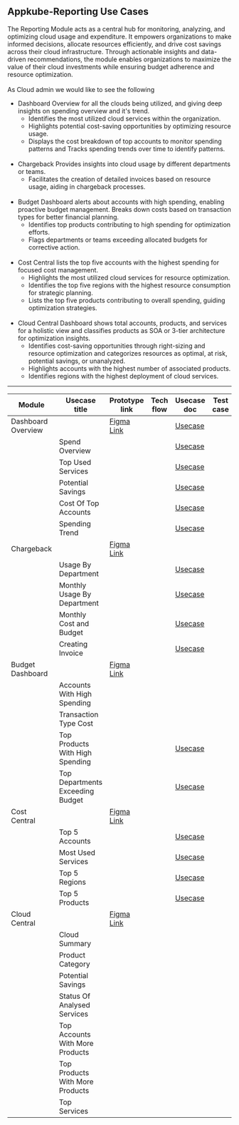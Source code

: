  Appkube-Reporting Use Cases
 ---------------------------

 The Reporting Module acts as a central hub for monitoring, analyzing, and optimizing cloud usage and expenditure. It empowers organizations to make informed decisions, allocate resources efficiently, and drive cost savings across their cloud infrastructure. Through actionable insights and data-driven recommendations, the module enables organizations to maximize the value of their cloud investments while ensuring budget adherence and resource optimization.<br>
 <br>
  As Cloud admin we would like to see the following<br>
 - Dashboard Overview for all the clouds being utilized, and giving deep insights on spending overview and it's trend.<br>
   - Identifies the most utilized cloud services within the organization.<br>
   - Highlights potential cost-saving opportunities by optimizing resource usage.<br>
   - Displays the cost breakdown of top accounts to monitor spending patterns and Tracks spending trends over time to identify patterns. <br>
   <br>
- Chargeback Provides insights into cloud usage by different departments or teams.<br>
   - Facilitates the creation of detailed invoices based on resource usage, aiding in chargeback processes.<br>
   <br>
- Budget Dashboard alerts about accounts with high spending, enabling proactive budget management. Breaks down costs based on transaction types for better financial planning.<br>
  - Identifies top products contributing to high spending for optimization efforts.<br>
  - Flags departments or teams exceeding allocated budgets for corrective action.<br>
  <br>
- Cost Central lists the top five accounts with the highest spending for focused cost management.<br>
  -  Highlights the most utilized cloud services for resource optimization.<br>
  -  Identifies the top five regions with the highest resource consumption for strategic planning.<br>
  - Lists the top five products contributing to overall spending, guiding optimization strategies.
  <br>
- Cloud Central Dashboard shows total accounts, products, and services for a holistic view and classifies products as SOA or 3-tier architecture for optimization insights.<br>
    - Identifies cost-saving opportunities through right-sizing and resource optimization and categorizes resources as optimal, at risk, potential savings, or unanalyzed.
    - Highlights accounts with the highest number of associated products.
    - Identifies regions with the highest deployment of cloud services. 

 - ----------------------------------------------------------
|Module|Usecase title|Prototype link|Tech flow|Usecase doc|Test case|
|------|-------------|--------------|---------|-----------|---------|
Dashboard Overview||[Figma Link](https://www.figma.com/proto/dlkcEDolt9QlU3E7qxB4sC/Reporting-Module-Prototype?type=design&node-id=29478-43993&t=raZWeZBn767mEDUn-0&scaling=scale-down&page-id=29478%3A37045)||[Usecase](https://github.com/Abbas-synectiks/Reporting.docs/blob/main/Usecase/Dashboard/Dashboard-Usecase.md)||
||Spend Overview|||[Usecase](https://github.com/Abbas-synectiks/Reporting.docs/blob/main/Usecase/Dashboard/spendingOverview-widget-Usecase.md)||
||Top Used Services|||[Usecase](https://github.com/Abbas-synectiks/Reporting.docs/blob/main/Usecase/Dashboard/TopUsedServices-Widget-Usecase.md)||
||Potential Savings|||[Usecase](https://github.com/Abbas-synectiks/Reporting.docs/blob/main/Usecase/Dashboard/PotentialSavings-Widget-Usecase.md)||
||Cost Of Top Accounts|||[Usecase](https://github.com/Abbas-synectiks/Reporting.docs/blob/main/Usecase/Dashboard/CostofTopAcc-Widget-Usecase.md)||
||Spending Trend|||[Usecase](https://github.com/Abbas-synectiks/Reporting.docs/blob/main/Usecase/Dashboard/Spending-Widget-Usecase.md)||
Chargeback||[Figma Link](https://www.figma.com/proto/dlkcEDolt9QlU3E7qxB4sC/Reporting-Module-Prototype?type=design&node-id=29560-31252&t=raZWeZBn767mEDUn-0&scaling=scale-down&page-id=29560%3A30876&starting-point-node-id=29560%3A31252)||||
||Usage By Department|||[Usecase](https://github.com/Abbas-synectiks/Reporting.docs/blob/main/Usecase/chargeback/Usage%20by%20department.md)||
||Monthly Usage By Department|||[Usecase](https://github.com/Abbas-synectiks/Reporting.docs/blob/main/Usecase/chargeback/monthly%20usage%20by%20department%20usecase.md)||
||Monthly Cost and Budget|||[Usecase](https://github.com/Abbas-synectiks/Reporting.docs/blob/main/Usecase/chargeback/monthly%20cost%20and%20budget%20usecase.md)||
||Creating Invoice|||[Usecase](https://github.com/Abbas-synectiks/Reporting.docs/blob/main/Usecase/chargeback/invoice-generation-usecase.md)||
Budget Dashboard||[Figma Link](https://www.figma.com/proto/dlkcEDolt9QlU3E7qxB4sC/Reporting-Module-Prototype?type=design&node-id=29494-50186&t=raZWeZBn767mEDUn-0&scaling=scale-down&page-id=29494%3A50138&starting-point-node-id=29494%3A50186)||||
||Accounts With High Spending|||||
||Transaction Type Cost|||||
||Top Products With High Spending|||[Usecase](https://github.com/Abbas-synectiks/Reporting.docs/blob/main/Usecase/Budget/BO_TopProductsWithHighSpendings.md)||
||Top Departments Exceeding Budget|||[Usecase](https://github.com/Abbas-synectiks/Reporting.docs/blob/main/Usecase/Budget/BO_TopDepartmentsExceedingBudget.md)||
Cost Central||[Figma Link](https://www.figma.com/proto/dlkcEDolt9QlU3E7qxB4sC/Reporting-Module-Prototype?type=design&node-id=31354-11543&t=raZWeZBn767mEDUn-0&scaling=scale-down-width&page-id=29465%3A20833&starting-point-node-id=29494%3A29102&hide-ui=1)||||
||Top 5 Accounts|||[Usecase](https://github.com/Abbas-synectiks/Reporting.docs/blob/main/Usecase/Cost-Central/Top%205%20accounts%20usecase.md)||
||Most Used Services|||[Usecase](https://github.com/Abbas-synectiks/Reporting.docs/blob/main/Usecase/Cost-Central/Most%20used%20servoces%20usecases.md)||
||Top 5 Regions|||[Usecase](https://github.com/Abbas-synectiks/Reporting.docs/blob/main/Usecase/Cost-Central/Cost%20Central%20-%20Top%205%20Regions%20-%20Individual.md)||
||Top 5 Products|||[Usecase](https://github.com/Abbas-synectiks/Reporting.docs/blob/main/Usecase/Cost-Central/Top%20Products%20Use%20Case%20Doc%20-%20AWS%20COST%20CENTRAL%20(2).md)||
Cloud Central||[Figma Link](https://www.figma.com/proto/dlkcEDolt9QlU3E7qxB4sC/Reporting-Module-Prototype?page-id=32789%3A1794&type=design&node-id=32817-11754&viewport=-2138%2C-1331%2C0.5&t=PPAePcMQ9q0ehux7-1&scaling=min-zoom&starting-point-node-id=32817%3A11754&mode=design)||||
||Cloud Summary|||||
||Product Category|||||
||Potential Savings|||||
||Status Of Analysed Services|||||
||Top Accounts With More Products|||||
||Top Products With More Products|||||
||Top Services|||||

